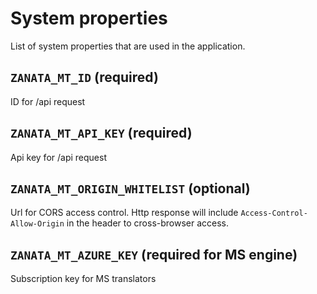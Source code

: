 # System properties
List of system properties that are used in the application.

## `ZANATA_MT_ID` (required)
ID for /api request

## `ZANATA_MT_API_KEY` (required)
Api key for /api request

## `ZANATA_MT_ORIGIN_WHITELIST` (optional)
Url for CORS access control. Http response will include `Access-Control-Allow-Origin` in the header to cross-browser access.

## `ZANATA_MT_AZURE_KEY` (required for MS engine)
Subscription key for MS translators
